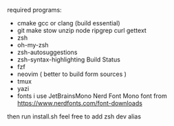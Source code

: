 required programs:
- cmake gcc or clang (build essential)
- git make stow unzip node ripgrep curl gettext
- zsh
- oh-my-zsh
- zsh-autosuggestions
- zsh-syntax-highlighting Build Status
- fzf
- neovim ( better to build form sources )
- tmux
- yazi
- fonts i use JetBrainsMono Nerd Font Mono font from https://www.nerdfonts.com/font-downloads

then run install.sh
feel free to add zsh dev alias
